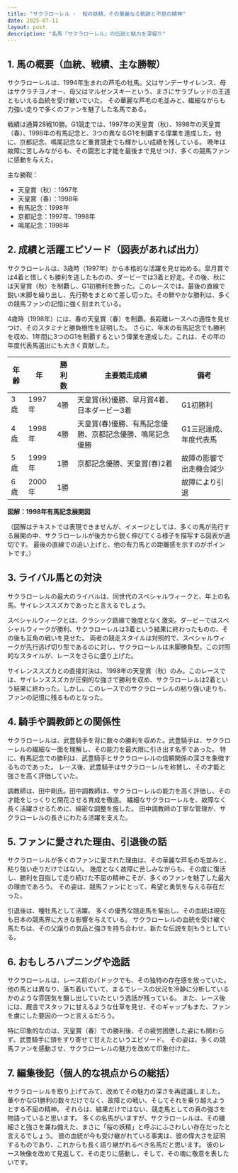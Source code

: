 ```yaml
---
title: "サクラローレル -  桜の妖精、その華麗なる軌跡と不屈の精神"
date: 2025-07-11
layout: post
description: "名馬『サクラローレル』の伝説と魅力を深堀り"
---
```


## 1. 馬の概要（血統、戦績、主な勝鞍）

サクラローレルは、1994年生まれの芦毛の牡馬。父はサンデーサイレンス、母はサクラチヨノオー、母父はマルゼンスキーという、まさにサラブレッドの王道ともいえる血統を受け継いでいた。  その華麗な芦毛の毛並みと、繊細ながらも力強い走りで多くのファンを魅了した名馬である。

戦績は通算28戦10勝。G1競走では、1997年の天皇賞（秋）、1998年の天皇賞（春）、1998年の有馬記念と、3つの異なるG1を制覇する偉業を達成した。他に、京都記念、鳴尾記念など重賞競走でも輝かしい成績を残している。  晩年は故障に苦しみながらも、その闘志と才能を最後まで見せつけ、多くの競馬ファンに感動を与えた。

主な勝鞍：

* 天皇賞（秋）：1997年
* 天皇賞（春）：1998年
* 有馬記念：1998年
* 京都記念：1997年、1998年
* 鳴尾記念：1998年


## 2. 成績と活躍エピソード（図表があれば出力）

サクラローレルは、3歳時（1997年）から本格的な活躍を見せ始める。皐月賞では4着と惜しくも勝利を逃したものの、ダービーでは3着と好走。その後、秋には天皇賞（秋）を制覇し、G1初勝利を飾った。このレースでは、最後の直線で鋭い末脚を繰り出し、先行勢をまとめて差し切った。その鮮やかな勝利は、多くの競馬ファンの記憶に強く刻まれている。

4歳時（1998年）には、春の天皇賞（春）を制覇。長距離レースへの適性を見せつけ、そのスタミナと勝負根性を証明した。  さらに、年末の有馬記念でも勝利を収め、1年間に3つのG1を制覇するという偉業を達成した。これは、その年の年度代表馬選出にも大きく貢献した。

| 年齢 | 年  | 勝利数 | 主要競走成績 | 備考 |
|---|---|---|---|---|
| 3歳 | 1997年 | 4勝 | 天皇賞(秋)優勝、皐月賞4着、日本ダービー3着 | G1初勝利 |
| 4歳 | 1998年 | 4勝 | 天皇賞(春)優勝、有馬記念優勝、京都記念優勝、鳴尾記念優勝 | G1三冠達成、年度代表馬 |
| 5歳 | 1999年 | 1勝 | 京都記念優勝、天皇賞(春)2着 | 故障の影響で出走機会減少 |
| 6歳 | 2000年 | 1勝 |  | 故障により引退 |


**図解：1998年有馬記念展開図**

（図解はテキストでは表現できませんが、イメージとしては、多くの馬が先行する展開の中、サクラローレルが後方から鋭く伸びてくる様子を描写する図表が適切です。  最後の直線での追い上げと、他の有力馬との距離感を示すのがポイントです。）


## 3. ライバル馬との対決

サクラローレルの最大のライバルは、同世代のスペシャルウィークと、年上の名馬、サイレンススズカであったと言えるでしょう。

スペシャルウィークとは、クラシック路線で幾度となく激突。ダービーではスペシャルウィークが勝利、サクラローレルは3着という結果に終わったものの、その後も互角の戦いを見せた。  両者の競走スタイルは対照的で、スペシャルウィークが先行逃げ切り型であるのに対し、サクラローレルは末脚勝負型。この対照的なスタイルが、レースをさらに盛り上げた。

サイレンススズカとの直接対決は、1998年の天皇賞（秋）のみ。このレースでは、サイレンススズカが圧倒的な強さで勝利を収め、サクラローレルは2着という結果に終わった。しかし、このレースでのサクラローレルの粘り強い走りも、ファンの記憶に残るものとなった。


## 4. 騎手や調教師との関係性

サクラローレルは、武豊騎手を背に数々の勝利を収めた。武豊騎手は、サクラローレルの繊細な一面を理解し、その能力を最大限に引き出す名手であった。  特に、有馬記念での勝利は、武豊騎手とサクラローレルの信頼関係の深さを象徴するものであった。  レース後、武豊騎手はサクラローレルを称賛し、その才能と強さを高く評価していた。

調教師は、田中剛氏。田中調教師は、サクラローレルの能力を高く評価し、その才能をじっくりと開花させる育成を徹底。  繊細なサクラローレルを、故障なく長く活躍させるために、綿密な調整を施した。  田中調教師の丁寧な管理が、サクラローレルの長きにわたる活躍を支えた。


## 5. ファンに愛された理由、引退後の話

サクラローレルが多くのファンに愛された理由は、その華麗な芦毛の毛並みと、粘り強い走りだけではない。  幾度となく故障に苦しみながらも、その度に復活し、勝利を目指して走り続けた不屈の精神こそが、多くのファンを魅了した最大の理由であろう。  その姿は、競馬ファンにとって、希望と勇気を与える存在だった。

引退後は、種牡馬として活躍。  多くの優秀な競走馬を輩出し、その血統は現在も日本の競馬界に大きな影響を与えている。  サクラローレルの血統を受け継ぐ馬たちは、その父譲りの気品と強さを持ち合わせ、新たな伝説を刻もうとしている。


## 6. おもしろハプニングや逸話

サクラローレルは、レース前のパドックでも、その独特の存在感を放っていた。  他の馬とは異なり、落ち着いていて、まるでレースの状況を冷静に分析しているかのような雰囲気を醸し出していたという逸話が残っている。  また、レース後には、厩舎でスタッフに甘えるような仕草を見せ、そのギャップもまた、ファンを虜にした要因の一つと言えるだろう。

特に印象的なのは、天皇賞（春）での勝利後、その疲労困憊した姿にも関わらず、武豊騎手に頭をすり寄せて甘えたというエピソード。  その姿は、多くの競馬ファンを感動させ、サクラローレルの魅力を改めて印象付けた。


## 7. 編集後記（個人的な視点からの総括）

サクラローレルを取り上げてみて、改めてその魅力の深さを再認識しました。  華やかなG1勝利の数々だけでなく、故障との戦い、そしてそれを乗り越えようとする不屈の精神。  それらは、結果だけではない、競走馬としての真の強さを物語っていると思います。  多くの名馬がいますが、サクラローレルは、その繊細さと強さを兼ね備えた、まさに「桜の妖精」と呼ぶにふさわしい存在だったと言えるでしょう。  彼の血統が今も受け継がれている事実は、彼の偉大さを証明するものであり、これからも長く語り継がれるべき名馬だと思います。  彼のレース映像を改めて見返して、その走りに感動し、そして、その魂に敬意を表したいです。
